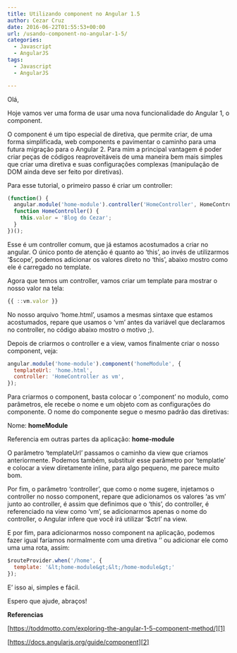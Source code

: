 ```yaml
---
title: Utilizando component no Angular 1.5
author: Cezar Cruz
date: 2016-06-22T01:55:53+00:00
url: /usando-component-no-angular-1-5/
categories:
  - Javascript
  - AngularJS
tags:
  - Javascript
  - AngularJS

---
```

Olá,

Hoje vamos ver uma forma de usar uma nova funcionalidade do Angular 1, o component.

O component é um tipo especial de diretiva, que permite criar, de uma forma simplificada, web components e pavimentar o caminho para uma futura migração para o Angular 2. Para mim a principal vantagem é poder criar peças de códigos reaproveitáveis de uma maneira bem mais simples que criar uma diretiva e suas configurações complexas (manipulação de DOM ainda deve ser feito por diretivas).

<!--more-->

Para esse tutorial, o primeiro passo é criar um controller:

```javascript
(function() {
  angular.module('home-module').controller('HomeController', HomeController);
  function HomeController() {
    this.valor = 'Blog do Cezar';
  }
})();
```

Esse é um controller comum, que já estamos acostumados a criar no angular. O único ponto de atenção é quanto ao &#8216;this&#8217;, ao invés de utilizarmos &#8216;$scope&#8217;, podemos adicionar os valores direto no &#8216;this&#8217;, abaixo mostro como ele é carregado no template.

Agora que temos um controller, vamos criar um template para mostrar o nosso valor na tela:

```javascript
{{ ::vm.valor }}
```

No nosso arquivo &#8216;home.html&#8217;, usamos a mesmas sintaxe que estamos acostumados, repare que usamos o &#8216;vm&#8217; antes da variável que declaramos no controller, no código abaixo mostro o motivo ;).

Depois de criarmos o controller e a view, vamos finalmente criar o nosso component, veja:

```javascript
angular.module('home-module').component('homeModule', {
  templateUrl: 'home.html',
  controller: 'HomeController as vm',
});
```

Para criarmos o component, basta colocar o &#8216;.component&#8217; no modulo, como parâmetros, ele recebe o nome e um objeto com as configurações do componente. O nome do componente segue o mesmo padrão das diretivas:

Nome: **homeModule**

Referencia em outras partes da aplicação: **home-module**

O parâmetro &#8216;templateUrl&#8217; passamos o caminho da view que criamos anteriormente. Podemos também, substituir esse parâmetro por &#8216;templatle&#8217; e colocar a view diretamente inline, para algo pequeno, me parece muito bom.

Por fim, o parâmetro &#8216;controller&#8217;, que como o nome sugere, injetamos o controller no nosso component, repare que adicionamos os valores &#8216;as vm&#8217; junto ao controller, é assim que definimos que o &#8216;this&#8217;, do controller, é referenciado na view como &#8216;vm&#8217;, se adicionarmos apenas o nome do controller, o Angular infere que você irá utilizar &#8216;$ctrl&#8217; na view.

E por fim, para adicionarmos nosso component na aplicação, podemos fazer igual faríamos normalmente com uma diretiva &#8216;<home-module></home-module>&#8217; ou adicionar ele como uma uma rota, assim:

```javascript
$routeProvider.when('/home', {
  template: '&lt;home-module&gt;&lt;/home-module&gt;'
});
```

E&#8217; isso ai, simples e fácil.

Espero que ajude, abraços!

**Referencias**

[https://toddmotto.com/exploring-the-angular-1-5-component-method/][1]

[https://docs.angularjs.org/guide/component][2]

[1]: https://toddmotto.com/exploring-the-angular-1-5-component-method/
[2]: https://docs.angularjs.org/guide/component
